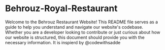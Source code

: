 # Behrouz-Royal-Restaurant
Welcome to the Behrouz Restaurant Website! This README file serves as a guide to help you understand and navigate our website's codebase. Whether you are a developer looking to contribute or just curious about how our website is structured, this document should provide you with the necessary information. It is inspierd by @codewithsadde
